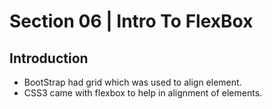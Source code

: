 # Section 06 | Intro To FlexBox #

## Introduction ##
* BootStrap had grid which was used to align element.
* CSS3 came with flexbox to help in alignment of elements.